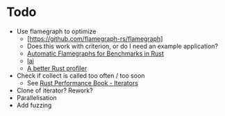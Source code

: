 # Todo

* Use flamegraph to optimize
  * [https://github.com/flamegraph-rs/flamegraph]
  * Does this work with criterion, or do I need an example application?
  * [Automatic Flamegraphs for Benchmarks in Rust](https://www.jibbow.com/posts/criterion-flamegraphs/)
  * [Iai](https://github.com/bheisler/iai)
  * [A better Rust profiler](https://matklad.github.io/2021/02/10/a-better-profiler.html)
* Check if collect is called too often / too soon
  * See [Rust Performance Book - Iterators](https://nnethercote.github.io/perf-book/iterators.html)
* Clone of iterator? Rework?
* Parallelisation
* Add fuzzing

